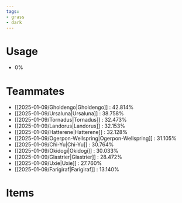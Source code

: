 ```yaml
---
tags:
- grass
- dark
---
```

# Usage
- 0%
# Teammates
- [[2025-01-09/Gholdengo|Gholdengo]] : 42.814%
- [[2025-01-09/Ursaluna|Ursaluna]] : 38.758%
- [[2025-01-09/Tornadus|Tornadus]] : 32.473%
- [[2025-01-09/Landorus|Landorus]] : 32.153%
- [[2025-01-09/Hatterene|Hatterene]] : 32.128%
- [[2025-01-09/Ogerpon-Wellspring|Ogerpon-Wellspring]] : 31.105%
- [[2025-01-09/Chi-Yu|Chi-Yu]] : 30.764%
- [[2025-01-09/Okidogi|Okidogi]] : 30.033%
- [[2025-01-09/Glastrier|Glastrier]] : 28.472%
- [[2025-01-09/Uxie|Uxie]] : 27.760%
- [[2025-01-09/Farigiraf|Farigiraf]] : 13.140%
# Items